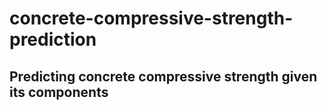 # concrete-compressive-strength-prediction

## Predicting concrete compressive strength given its components 
